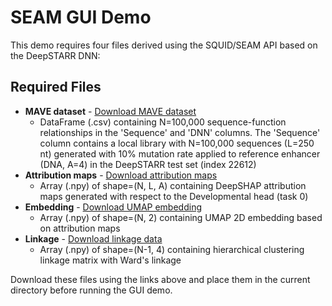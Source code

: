 # SEAM GUI Demo

This demo requires four files derived using the SQUID/SEAM API based on the DeepSTARR DNN:

## Required Files

- **MAVE dataset** - [Download MAVE dataset](https://drive.google.com/file/d/1YcItpu1zSkO2m7LVwkuZdcrmlmJLR3gJ/view?usp=sharing)
    - DataFrame (.csv) containing N=100,000 sequence-function relationships in the 'Sequence' and 'DNN' columns. The 'Sequence' column contains a local library with N=100,000 sequences (L=250 nt) generated with 10% mutation rate applied to reference enhancer (DNA, A=4) in the DeepSTARR test set (index 22612)
- **Attribution maps** - [Download attribution maps](https://drive.google.com/file/d/1jWShhFzBhxJ22DUNxjDIVFOrzuf-7i0P/view?usp=sharing)
    - Array (.npy) of shape=(N, L, A) containing DeepSHAP attribution maps generated with respect to the Developmental head (task 0)
- **Embedding** - [Download UMAP embedding](https://drive.google.com/file/d/1pk1UQ5-HE2thrYTqGyJ2nFGVpIC-lBHU/view?usp=sharing)
    - Array (.npy) of shape=(N, 2) containing UMAP 2D embedding based on attribution maps
- **Linkage** - [Download linkage data](https://drive.google.com/file/d/1Qqc6FOBq4C31TiMekTXxvati3XNSWTaN/view?usp=sharing)
    - Array (.npy) of shape=(N-1, 4) containing hierarchical clustering linkage matrix with Ward's linkage

Download these files using the links above and place them in the current directory before running the GUI demo.